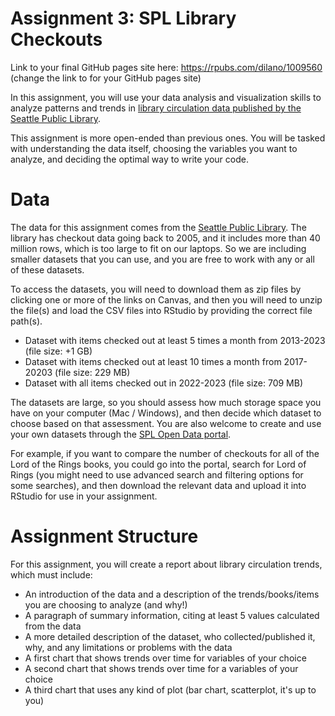 # Assignment 3: SPL Library Checkouts

Link to your final GitHub pages site here: <https://rpubs.com/dilano/1009560> (change the link to for your GitHub pages site)

In this assignment, you will use your data analysis and visualization skills to analyze patterns and trends in [library circulation data published by the Seattle Public Library](https://data.seattle.gov/Community/Checkouts-by-Title/tmmm-ytt6).

This assignment is more open-ended than previous ones. You will be tasked with understanding the data itself, choosing the variables you want to analyze, and deciding the optimal way to write your code.

# Data

The data for this assignment comes from the [Seattle Public Library](https://data.seattle.gov/Community/Checkouts-by-Title/tmmm-ytt6). The library has checkout data going back to 2005, and it includes more than 40 million rows, which is too large to fit on our laptops. So we are including smaller datasets that you can use, and you are free to work with any or all of these datasets.

To access the datasets, you will need to download them as zip files by clicking one or more of the links on Canvas, and then you will need to unzip the file(s) and load the CSV files into RStudio by providing the correct file path(s). 

-   Dataset with items checked out at least 5 times a month from 2013-2023 (file size: +1 GB)
-   Dataset with items checked out at least 10 times a month from 2017-20203 (file size: 229 MB)
-   Dataset with all items checked out in 2022-2023 (file size: 709 MB)

The datasets are large, so you should assess how much storage space you have on your computer (Mac / Windows), and then decide which dataset to choose based on that assessment. You are also welcome to create and use your own datasets through the [SPL Open Data portal](https://data.seattle.gov/Community/Checkouts-by-Title/tmmm-ytt6/explore).

For example, if you want to compare the number of checkouts for all of the Lord of the Rings books, you could go into the portal, search for Lord of Rings (you might need to use advanced search and filtering options for some searches), and then download the relevant data and upload it into RStudio for use in your assignment.

# Assignment Structure

For this assignment, you will create a report about library circulation trends, which must include:

-   An introduction of the data and a description of the trends/books/items you are choosing to analyze (and why!)
-   A paragraph of summary information, citing at least 5 values calculated from the data
-   A more detailed description of the dataset, who collected/published it, why, and any limitations or problems with the data
-   A first chart that shows trends over time for variables of your choice
-   A second chart that shows trends over time for a variables of your choice
-   A third chart that uses any kind of plot (bar chart, scatterplot, it's up to you)
